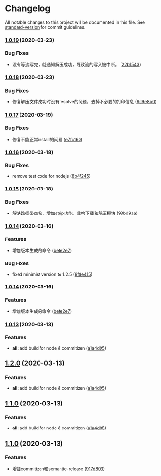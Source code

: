 # Changelog

All notable changes to this project will be documented in this file. See [standard-version](https://github.com/conventional-changelog/standard-version) for commit guidelines.

### [1.0.19](https://github.com/pass0a/cxb/compare/v1.0.18...v1.0.19) (2020-03-23)


### Bug Fixes

* 没有等流写完，就通知解压成功，导致流的写入被中断。 ([22b1543](https://github.com/pass0a/cxb/commit/22b154310edaa1ba708f0e1decafdd5f2e1173fc))

### [1.0.18](https://github.com/pass0a/cxb/compare/v1.0.17...v1.0.18) (2020-03-23)


### Bug Fixes

* 修复解压文件成功时没有resolve的问题，去掉不必要的打印信息 ([9d9e8b0](https://github.com/pass0a/cxb/commit/9d9e8b0d1dc27afaa076e34513f60cbac8f8e117))

### [1.0.17](https://github.com/pass0a/cxb/compare/v1.0.16...v1.0.17) (2020-03-19)


### Bug Fixes

* 修复不能正常install的问题 ([e7fc160](https://github.com/pass0a/cxb/commit/e7fc160f7747f1e1bb466d9d9a56d5ca7fcc5fea))

### [1.0.16](https://github.com/pass0a/cxb/compare/v1.0.15...v1.0.16) (2020-03-18)


### Bug Fixes

* remove test code for nodejs ([8b4f245](https://github.com/pass0a/cxb/commit/8b4f245f676e2492a4dfa13fa9987061be71e2fa))

### [1.0.15](https://github.com/pass0a/cxb/compare/v1.0.14...v1.0.15) (2020-03-18)


### Bug Fixes

* 解决路径带空格，增加strip功能，重构下载和解压模块 ([93bd9aa](https://github.com/pass0a/cxb/commit/93bd9aa578e31476fa43249f735880e919d8e0b5))

### [1.0.14](https://github.com/pass0a/cxb/compare/v1.0.13...v1.0.14) (2020-03-16)


### Features

* 增加版本生成的命令 ([befe2e7](https://github.com/pass0a/cxb/commit/befe2e7a69033a09c0a82499dc7331e7f41e782a))


### Bug Fixes

* fixed minimist version to 1.2.5 ([8f8e415](https://github.com/pass0a/cxb/commit/8f8e415a8069fdea3a61c38598438c3ca36afb77))

### [1.0.14](https://github.com/pass0a/cxb/compare/v1.0.13...v1.0.14) (2020-03-16)


### Features

* 增加版本生成的命令 ([befe2e7](https://github.com/pass0a/cxb/commit/befe2e7a69033a09c0a82499dc7331e7f41e782a))

### [1.0.13](https://github.com/pass0a/cxb/compare/v1.0.12...v1.0.13) (2020-03-13)


### Features

* **all:** add build for node & commitizen ([a1a4d95](https://github.com/pass0a/cxb/commit/a1a4d9500df6f5b1756de22e04fbf1a5dca3e699))

## [1.2.0](https://github.com/pass0a/cxb/compare/v1.0.12...v1.2.0) (2020-03-13)


### Features

* **all:** add build for node & commitizen ([a1a4d95](https://github.com/pass0a/cxb/commit/a1a4d9500df6f5b1756de22e04fbf1a5dca3e699))

## [1.1.0](https://github.com/pass0a/cxb/compare/v1.0.12...v1.1.0) (2020-03-13)


### Features

* **all:** add build for node & commitizen ([a1a4d95](https://github.com/pass0a/cxb/commit/a1a4d9500df6f5b1756de22e04fbf1a5dca3e699))

## [1.1.0](https://github.com/pass0a/cxb/compare/v1.0.12...v1.1.0) (2020-03-13)


### Features

* 增加commitizen和semantic-release ([917d803](https://github.com/pass0a/cxb/commit/917d803cf0e64a7881e0c1b30d04d9c929b2cca3))
